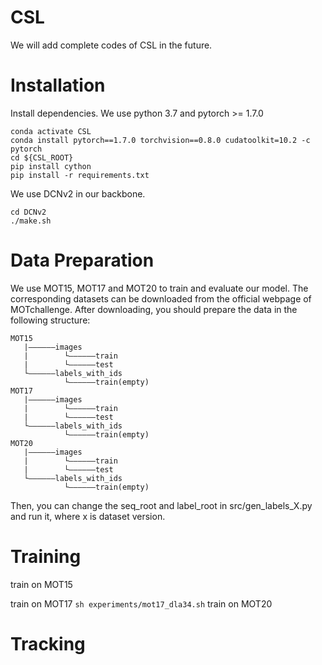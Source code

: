 # CSL
We will add complete codes of CSL in the future.

# Installation
Install dependencies. We use python 3.7 and pytorch >= 1.7.0

```conda create -n CSL
conda activate CSL
conda install pytorch==1.7.0 torchvision==0.8.0 cudatoolkit=10.2 -c pytorch
cd ${CSL_ROOT}
pip install cython
pip install -r requirements.txt
```

We use DCNv2 in our backbone.
```
cd DCNv2
./make.sh
```

# Data Preparation

We use MOT15, MOT17 and MOT20 to train and evaluate our model. The corresponding datasets can be downloaded from the official webpage of MOTchallenge.
After downloading, you should prepare the data in the following structure:

```
MOT15
   |——————images
   |        └——————train
   |        └——————test
   └——————labels_with_ids
            └——————train(empty)
MOT17
   |——————images
   |        └——————train
   |        └——————test
   └——————labels_with_ids
            └——————train(empty)
MOT20
   |——————images
   |        └——————train
   |        └——————test
   └——————labels_with_ids
            └——————train(empty)
```
Then, you can change the seq_root and label_root in src/gen_labels_X.py and run it, where x is dataset version.

# Training
train on MOT15

train on MOT17
```sh experiments/mot17_dla34.sh```
train on MOT20

# Tracking
